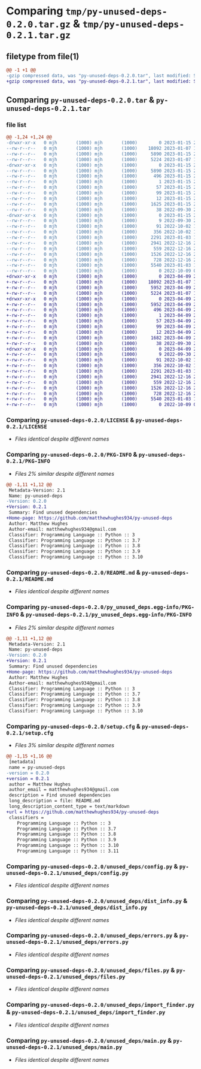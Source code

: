 # Comparing `tmp/py-unused-deps-0.2.0.tar.gz` & `tmp/py-unused-deps-0.2.1.tar.gz`

## filetype from file(1)

```diff
@@ -1 +1 @@
-gzip compressed data, was "py-unused-deps-0.2.0.tar", last modified: Sun Jan 15 20:11:00 2023, max compression
+gzip compressed data, was "py-unused-deps-0.2.1.tar", last modified: Sun Apr  9 20:36:41 2023, max compression
```

## Comparing `py-unused-deps-0.2.0.tar` & `py-unused-deps-0.2.1.tar`

### file list

```diff
@@ -1,24 +1,24 @@
-drwxr-xr-x   0 mjh       (1000) mjh       (1000)        0 2023-01-15 20:11:00.680663 py-unused-deps-0.2.0/
--rw-r--r--   0 mjh       (1000) mjh       (1000)    18092 2023-01-07 15:04:16.000000 py-unused-deps-0.2.0/LICENSE
--rw-r--r--   0 mjh       (1000) mjh       (1000)     5890 2023-01-15 20:11:00.680663 py-unused-deps-0.2.0/PKG-INFO
--rw-r--r--   0 mjh       (1000) mjh       (1000)     5224 2023-01-07 14:57:55.000000 py-unused-deps-0.2.0/README.md
-drwxr-xr-x   0 mjh       (1000) mjh       (1000)        0 2023-01-15 20:11:00.680663 py-unused-deps-0.2.0/py_unused_deps.egg-info/
--rw-r--r--   0 mjh       (1000) mjh       (1000)     5890 2023-01-15 20:11:00.000000 py-unused-deps-0.2.0/py_unused_deps.egg-info/PKG-INFO
--rw-r--r--   0 mjh       (1000) mjh       (1000)      496 2023-01-15 20:11:00.000000 py-unused-deps-0.2.0/py_unused_deps.egg-info/SOURCES.txt
--rw-r--r--   0 mjh       (1000) mjh       (1000)        1 2023-01-15 20:11:00.000000 py-unused-deps-0.2.0/py_unused_deps.egg-info/dependency_links.txt
--rw-r--r--   0 mjh       (1000) mjh       (1000)       57 2023-01-15 20:11:00.000000 py-unused-deps-0.2.0/py_unused_deps.egg-info/entry_points.txt
--rw-r--r--   0 mjh       (1000) mjh       (1000)       99 2023-01-15 20:11:00.000000 py-unused-deps-0.2.0/py_unused_deps.egg-info/requires.txt
--rw-r--r--   0 mjh       (1000) mjh       (1000)       12 2023-01-15 20:11:00.000000 py-unused-deps-0.2.0/py_unused_deps.egg-info/top_level.txt
--rw-r--r--   0 mjh       (1000) mjh       (1000)     1625 2023-01-15 20:11:00.680663 py-unused-deps-0.2.0/setup.cfg
--rw-r--r--   0 mjh       (1000) mjh       (1000)       38 2022-09-30 21:07:55.000000 py-unused-deps-0.2.0/setup.py
-drwxr-xr-x   0 mjh       (1000) mjh       (1000)        0 2023-01-15 20:11:00.680663 py-unused-deps-0.2.0/unused_deps/
--rw-r--r--   0 mjh       (1000) mjh       (1000)        9 2022-09-30 20:04:47.000000 py-unused-deps-0.2.0/unused_deps/__init__.py
--rw-r--r--   0 mjh       (1000) mjh       (1000)       91 2022-10-02 15:27:05.000000 py-unused-deps-0.2.0/unused_deps/__main__.py
--rw-r--r--   0 mjh       (1000) mjh       (1000)      356 2022-10-02 13:39:33.000000 py-unused-deps-0.2.0/unused_deps/compat.py
--rw-r--r--   0 mjh       (1000) mjh       (1000)     2291 2023-01-03 11:03:42.000000 py-unused-deps-0.2.0/unused_deps/config.py
--rw-r--r--   0 mjh       (1000) mjh       (1000)     2941 2022-12-16 22:04:00.000000 py-unused-deps-0.2.0/unused_deps/dist_info.py
--rw-r--r--   0 mjh       (1000) mjh       (1000)      559 2022-12-16 22:04:00.000000 py-unused-deps-0.2.0/unused_deps/errors.py
--rw-r--r--   0 mjh       (1000) mjh       (1000)     1526 2022-12-16 22:04:00.000000 py-unused-deps-0.2.0/unused_deps/files.py
--rw-r--r--   0 mjh       (1000) mjh       (1000)      728 2022-12-16 22:04:00.000000 py-unused-deps-0.2.0/unused_deps/import_finder.py
--rw-r--r--   0 mjh       (1000) mjh       (1000)     5540 2023-01-03 11:03:42.000000 py-unused-deps-0.2.0/unused_deps/main.py
--rw-r--r--   0 mjh       (1000) mjh       (1000)        0 2022-10-09 09:37:56.000000 py-unused-deps-0.2.0/unused_deps/py.typed
+drwxr-xr-x   0 mjh       (1000) mjh       (1000)        0 2023-04-09 20:36:41.323624 py-unused-deps-0.2.1/
+-rw-r--r--   0 mjh       (1000) mjh       (1000)    18092 2023-01-07 15:04:16.000000 py-unused-deps-0.2.1/LICENSE
+-rw-r--r--   0 mjh       (1000) mjh       (1000)     5952 2023-04-09 20:36:41.323624 py-unused-deps-0.2.1/PKG-INFO
+-rw-r--r--   0 mjh       (1000) mjh       (1000)     5224 2023-01-07 14:57:55.000000 py-unused-deps-0.2.1/README.md
+drwxr-xr-x   0 mjh       (1000) mjh       (1000)        0 2023-04-09 20:36:41.323624 py-unused-deps-0.2.1/py_unused_deps.egg-info/
+-rw-r--r--   0 mjh       (1000) mjh       (1000)     5952 2023-04-09 20:36:41.000000 py-unused-deps-0.2.1/py_unused_deps.egg-info/PKG-INFO
+-rw-r--r--   0 mjh       (1000) mjh       (1000)      496 2023-04-09 20:36:41.000000 py-unused-deps-0.2.1/py_unused_deps.egg-info/SOURCES.txt
+-rw-r--r--   0 mjh       (1000) mjh       (1000)        1 2023-04-09 20:36:41.000000 py-unused-deps-0.2.1/py_unused_deps.egg-info/dependency_links.txt
+-rw-r--r--   0 mjh       (1000) mjh       (1000)       57 2023-04-09 20:36:41.000000 py-unused-deps-0.2.1/py_unused_deps.egg-info/entry_points.txt
+-rw-r--r--   0 mjh       (1000) mjh       (1000)       99 2023-04-09 20:36:41.000000 py-unused-deps-0.2.1/py_unused_deps.egg-info/requires.txt
+-rw-r--r--   0 mjh       (1000) mjh       (1000)       12 2023-04-09 20:36:41.000000 py-unused-deps-0.2.1/py_unused_deps.egg-info/top_level.txt
+-rw-r--r--   0 mjh       (1000) mjh       (1000)     1682 2023-04-09 20:36:41.326957 py-unused-deps-0.2.1/setup.cfg
+-rw-r--r--   0 mjh       (1000) mjh       (1000)       38 2022-09-30 21:07:55.000000 py-unused-deps-0.2.1/setup.py
+drwxr-xr-x   0 mjh       (1000) mjh       (1000)        0 2023-04-09 20:36:41.323624 py-unused-deps-0.2.1/unused_deps/
+-rw-r--r--   0 mjh       (1000) mjh       (1000)        9 2022-09-30 20:04:47.000000 py-unused-deps-0.2.1/unused_deps/__init__.py
+-rw-r--r--   0 mjh       (1000) mjh       (1000)       91 2022-10-02 15:27:05.000000 py-unused-deps-0.2.1/unused_deps/__main__.py
+-rw-r--r--   0 mjh       (1000) mjh       (1000)      356 2022-10-02 13:39:33.000000 py-unused-deps-0.2.1/unused_deps/compat.py
+-rw-r--r--   0 mjh       (1000) mjh       (1000)     2291 2023-01-03 11:03:42.000000 py-unused-deps-0.2.1/unused_deps/config.py
+-rw-r--r--   0 mjh       (1000) mjh       (1000)     2941 2022-12-16 22:04:00.000000 py-unused-deps-0.2.1/unused_deps/dist_info.py
+-rw-r--r--   0 mjh       (1000) mjh       (1000)      559 2022-12-16 22:04:00.000000 py-unused-deps-0.2.1/unused_deps/errors.py
+-rw-r--r--   0 mjh       (1000) mjh       (1000)     1526 2022-12-16 22:04:00.000000 py-unused-deps-0.2.1/unused_deps/files.py
+-rw-r--r--   0 mjh       (1000) mjh       (1000)      728 2022-12-16 22:04:00.000000 py-unused-deps-0.2.1/unused_deps/import_finder.py
+-rw-r--r--   0 mjh       (1000) mjh       (1000)     5540 2023-01-03 11:03:42.000000 py-unused-deps-0.2.1/unused_deps/main.py
+-rw-r--r--   0 mjh       (1000) mjh       (1000)        0 2022-10-09 09:37:56.000000 py-unused-deps-0.2.1/unused_deps/py.typed
```

### Comparing `py-unused-deps-0.2.0/LICENSE` & `py-unused-deps-0.2.1/LICENSE`

 * *Files identical despite different names*

### Comparing `py-unused-deps-0.2.0/PKG-INFO` & `py-unused-deps-0.2.1/PKG-INFO`

 * *Files 2% similar despite different names*

```diff
@@ -1,11 +1,12 @@
 Metadata-Version: 2.1
 Name: py-unused-deps
-Version: 0.2.0
+Version: 0.2.1
 Summary: Find unused dependencies
+Home-page: https://github.com/matthewhughes934/py-unused-deps
 Author: Matthew Hughes
 Author-email: matthewhughes934@gmail.com
 Classifier: Programming Language :: Python :: 3
 Classifier: Programming Language :: Python :: 3.7
 Classifier: Programming Language :: Python :: 3.8
 Classifier: Programming Language :: Python :: 3.9
 Classifier: Programming Language :: Python :: 3.10
```

### Comparing `py-unused-deps-0.2.0/README.md` & `py-unused-deps-0.2.1/README.md`

 * *Files identical despite different names*

### Comparing `py-unused-deps-0.2.0/py_unused_deps.egg-info/PKG-INFO` & `py-unused-deps-0.2.1/py_unused_deps.egg-info/PKG-INFO`

 * *Files 2% similar despite different names*

```diff
@@ -1,11 +1,12 @@
 Metadata-Version: 2.1
 Name: py-unused-deps
-Version: 0.2.0
+Version: 0.2.1
 Summary: Find unused dependencies
+Home-page: https://github.com/matthewhughes934/py-unused-deps
 Author: Matthew Hughes
 Author-email: matthewhughes934@gmail.com
 Classifier: Programming Language :: Python :: 3
 Classifier: Programming Language :: Python :: 3.7
 Classifier: Programming Language :: Python :: 3.8
 Classifier: Programming Language :: Python :: 3.9
 Classifier: Programming Language :: Python :: 3.10
```

### Comparing `py-unused-deps-0.2.0/setup.cfg` & `py-unused-deps-0.2.1/setup.cfg`

 * *Files 3% similar despite different names*

```diff
@@ -1,15 +1,16 @@
 [metadata]
 name = py-unused-deps
-version = 0.2.0
+version = 0.2.1
 author = Matthew Hughes
 author_email = matthewhughes934@gmail.com
 description = Find unused dependencies
 long_description = file: README.md
 long_description_content_type = text/markdown
+url = https://github.com/matthewhughes934/py-unused-deps
 classifiers = 
 	Programming Language :: Python :: 3
 	Programming Language :: Python :: 3.7
 	Programming Language :: Python :: 3.8
 	Programming Language :: Python :: 3.9
 	Programming Language :: Python :: 3.10
 	Programming Language :: Python :: 3.11
```

### Comparing `py-unused-deps-0.2.0/unused_deps/config.py` & `py-unused-deps-0.2.1/unused_deps/config.py`

 * *Files identical despite different names*

### Comparing `py-unused-deps-0.2.0/unused_deps/dist_info.py` & `py-unused-deps-0.2.1/unused_deps/dist_info.py`

 * *Files identical despite different names*

### Comparing `py-unused-deps-0.2.0/unused_deps/errors.py` & `py-unused-deps-0.2.1/unused_deps/errors.py`

 * *Files identical despite different names*

### Comparing `py-unused-deps-0.2.0/unused_deps/files.py` & `py-unused-deps-0.2.1/unused_deps/files.py`

 * *Files identical despite different names*

### Comparing `py-unused-deps-0.2.0/unused_deps/import_finder.py` & `py-unused-deps-0.2.1/unused_deps/import_finder.py`

 * *Files identical despite different names*

### Comparing `py-unused-deps-0.2.0/unused_deps/main.py` & `py-unused-deps-0.2.1/unused_deps/main.py`

 * *Files identical despite different names*

